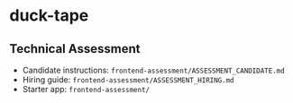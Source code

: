 # duck-tape

## Technical Assessment

- Candidate instructions: `frontend-assessment/ASSESSMENT_CANDIDATE.md`
- Hiring guide: `frontend-assessment/ASSESSMENT_HIRING.md`
- Starter app: `frontend-assessment/`